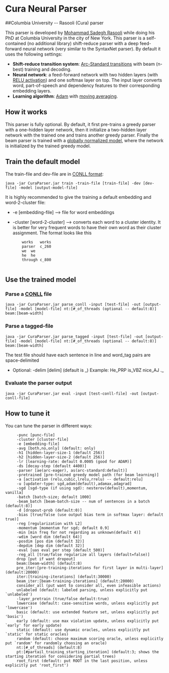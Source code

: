 # Cura Neural Parser

##Columbia University -- Rasooli (Cura) parser

This parser is developed by [Mohammad Sadegh Rasooli](www.cs.columbia.edu/~rasooli/) while doing his PhD at Columbia University in the city of New York. This parser is a self-contained (no additional library) shift-reduce parser with a deep feed-forward neural network (very similar to the SyntaxNet parser). By default it uses the following settings:

* __Shift-reduce transition system__: [Arc-Standard transitions](http://www.aclweb.org/old_anthology/W/W04/W04-0308.pdf) with beam (n-best) training and decoding.
* __Neural network__: a feed-forward network with two hidden layers (with [RELU activation](http://machinelearning.wustl.edu/mlpapers/paper_files/icml2010_NairH10.pdf)) and one softmax layer on top. The input layer converts word, part-of-speech and dependency features to their corresponding embedding layers.
* __Learning algorithm__: [Adam]() with [moving averaging](https://arxiv.org/pdf/1412.6980v8.pdf).


## How it works
This parser is fully optional. By default, it first pre-trains a greedy parser with a one-hidden layer network, then it initialize a two-hidden layer network with the trained one and trains another greedy parser. Finally the beam parser is trained with a [globally normalized model](http://arxiv.org/pdf/1603.06042.pdf), where the network is initialized by the trained greedy model.

## Train the default model
The train-file and dev-file are in [CONLL format](http://ilk.uvt.nl/conll/#dataformat):

```
java -jar CuraParser.jar train -train-file [train-file] -dev [dev-file] -model [output-model-file]
```

It is highly recommended to give the training a default embedding and word-2-cluster file:

* -e [embedding-file] --> file for word embeddings
* -cluster [word-2-cluster] --> converts each word to a cluster identity. It is better for very frequent words to have their own word as their cluster assignment. The format looks like this

	```
		works	works
		parser	c_260
		we	we
		he	he
		through	c_800
			
	```

## Use the trained model

### Parse a [CONLL](http://ilk.uvt.nl/conll/#dataformat) file

```
java -jar CuraParser.jar parse_conll -input [test-file] -out [output-file] -model [model-file] nt:[#_of_threads (optional -- default:8)] beam:[beam-width]
```

### Parse a tagged-file
```
java -jar CuraParser.jar parse_tagged -input [test-file] -out [output-file] -model [model-file] nt:[#_of_threads (optional -- default:8)] beam:[beam-width]
```

The test file should have each sentence in line and word_tag pairs are space-delimited

* Optional:  -delim [delim] (default is \_)
	 	 Example: He_PRP is_VBZ nice_AJ ._
	 	
### Evaluate the parser output

```
java -jar CuraParser.jar eval -input [test-conll-file] -out [output-conll-file]
```

## How to tune it
You can tune the parser in different ways:

	 	 -punc [punc-file]
	 	 -cluster [cluster-file]
	 	 -e [embedding-file] 
	 	 -avg [both,no,only] (default: only)
	 	 -h1 [hidden-layer-size-1 (default 256)] 
	 	 -h2 [hidden-layer-size-2 (default 256)] 
	 	 -lr [learning-rate: default 0.0005 (good for ADAM)] 
	 	 -ds [decay-step (default 4400)] 
	 	 -parser [ae(arc-eager), as(arc-standard:default)] 
	 	 -pretrained [pre-trained greedy model path (for beam learning)] 
	 	 -a [activation (relu,cubic,lrelu,rrelu) -- default:relu] 
	 	 -u [updater-type: sgd,adam(default),adamax,adagrad] 
	 	 -sgd [sgd-type (if using sgd): nesterov(default),momentum, vanilla] 
	 	 -batch [batch-size; default 1000] 
	 	 -beam_batch [beam-batch-size -- num of sentences in a batch (default:8)] 
	 	 -d [dropout-prob (default:0)] 
	 	 -bias [true/false (use output bias term in softmax layer: default true)] 
	 	 -reg [regularization with L2] 
	 	 -momentum [momentum for sgd; default 0.9] 
	 	 -min [min freq for not regarding as unknown(default 4)] 
	 	 -wdim [word dim (default 64)] 
	 	 -posdim [pos dim (default 32)] 
	 	 -depdim [dep dim (default 32)]  
	 	 -eval [uas eval per step (default 500)] 
	 	 -reg_all [true/false regularize all layers (default=false)] 
	 	 drop [put if want dropout] 
	 	 beam:[beam-width] (default:8)
	 	 pre_iter:[pre-training-iterations for first layer in multi-layer] (default:20000)
	 	 iter:[training-iterations] (default:30000)
	 	 beam_iter:[beam-training-iterations] (default:20000)
	 	 consider_all (put want to consider all, even infeasible actions)
	 	 unlabeled (default: labeled parsing, unless explicitly put `unlabeled')
	 	 -layer_pretrain (true/false default:true)
	 	 lowercase (default: case-sensitive words, unless explicitly put 'lowercase')
	 	 basic (default: use extended feature set, unless explicitly put 'basic')
	 	 early (default: use max violation update, unless explicitly put `early' for early update)
	 	 static (default: use dynamic oracles, unless explicitly put `static' for static oracles)
	 	 random (default: choose maximum scoring oracle, unless explicitly put `random' for randomly choosing an oracle)
	 	 nt:[#_of_threads] (default:8)
	 	 pt:[#partail_training_starting_iteration] (default:3; shows the starting iteration for considering partial trees)
	 	 root_first (default: put ROOT in the last position, unless explicitly put 'root_first')
